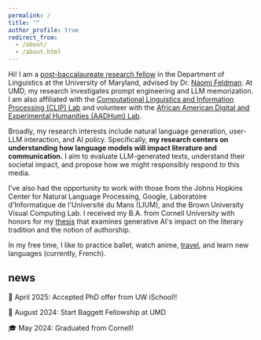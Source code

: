 ```yaml
---
permalink: /
title: ""
author_profile: true
redirect_from: 
  - /about/
  - /about.html
---
```


Hi! I am a [post-baccalaureate research fellow](https://linguistics.umd.edu/academic-programs/graduate/baggett) in the Department of Linguistics at the University of Maryland, advised by Dr. [Naomi Feldman](https://users.umiacs.umd.edu/~nhf/). At UMD, my research investigates prompt engineering and LLM memorization. I am also affiliated with the [Computational Linguistics and Information Processing (CLIP) Lab](https://ischool.umd.edu/centers-and-labs/clip/) and volunteer with the [African American Digital and Experimental Humanities (AADHum) Lab](https://aadhum.umd.edu/).

Broadly, my research interests include natural language generation, user-LLM interaction, and AI policy. Specifically, **my research centers on understanding how language models will impact literature and communication.** I aim to evaluate LLM-generated texts, understand their societal impact, and propose how we might responsibly respond to this media.

I've also had the opportunity to work with those from the Johns Hopkins Center for Natural Language Processing, Google, Laboratoire d'Informatique de l'Université du Mans (LIUM), and the Brown University Visual Computing Lab. I received my B.A. from Cornell University with honors for my [thesis](http://imanif.github.io/files/Finkley_HonorsThesis.pdf) that examines generative AI's impact on the literary tradition and the notion of authorship. 

In my free time, I like to practice ballet, watch anime, [travel](https://imaniintl.wordpress.com/]), and learn new languages (currently, French).

## **news**

🐺 April 2025: Accepted PhD offer from UW iSchool!!

🐢 August 2024: Start Baggett Fellowship at UMD

🎓 May 2024: Graduated from Cornell!

